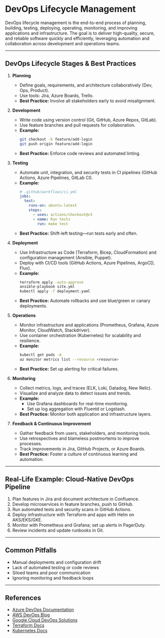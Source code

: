 # DevOps Lifecycle Management

DevOps lifecycle management is the end-to-end process of planning, building, testing, deploying, operating, monitoring, and improving applications and infrastructure. The goal is to deliver high-quality, secure, and reliable software quickly and efficiently, leveraging automation and collaboration across development and operations teams.

---

## DevOps Lifecycle Stages & Best Practices

1. **Planning**
   - Define goals, requirements, and architecture collaboratively (Dev, Ops, Product).
   - Use tools: Jira, Azure Boards, Trello.
   - **Best Practice:** Involve all stakeholders early to avoid misalignment.

2. **Development**
   - Write code using version control (Git, GitHub, Azure Repos, GitLab).
   - Use feature branches and pull requests for collaboration.
   - **Example:**
     ```sh
     git checkout -b feature/add-login
     git push origin feature/add-login
     ```
   - **Best Practice:** Enforce code reviews and automated linting.

3. **Testing**
   - Automate unit, integration, and security tests in CI pipelines (GitHub Actions, Azure Pipelines, GitLab CI).
   - **Example:**
     ```yaml
     # .github/workflows/ci.yml
     jobs:
       test:
         runs-on: ubuntu-latest
         steps:
           - uses: actions/checkout@v3
           - name: Run tests
             run: make test
     ```
   - **Best Practice:** Shift-left testing—run tests early and often.

4. **Deployment**
   - Use Infrastructure as Code (Terraform, Bicep, CloudFormation) and configuration management (Ansible, Puppet).
   - Deploy with CI/CD tools (GitHub Actions, Azure Pipelines, ArgoCD, Flux).
   - **Example:**
     ```sh
     terraform apply -auto-approve
     ansible-playbook site.yml
     kubectl apply -f deployment.yaml
     ```
   - **Best Practice:** Automate rollbacks and use blue/green or canary deployments.

5. **Operations**
   - Monitor infrastructure and applications (Prometheus, Grafana, Azure Monitor, CloudWatch, Stackdriver).
   - Use container orchestration (Kubernetes) for scalability and resilience.
   - **Example:**
     ```sh
     kubectl get pods -A
     az monitor metrics list --resource <resource>
     ```
   - **Best Practice:** Set up alerting for critical failures.

6. **Monitoring**
   - Collect metrics, logs, and traces (ELK, Loki, Datadog, New Relic).
   - Visualize and analyze data to detect issues and trends.
   - **Example:**
     - Use Grafana dashboards for real-time monitoring.
     - Set up log aggregation with Fluentd or Logstash.
   - **Best Practice:** Monitor both application and infrastructure layers.

7. **Feedback & Continuous Improvement**
   - Gather feedback from users, stakeholders, and monitoring tools.
   - Use retrospectives and blameless postmortems to improve processes.
   - Track improvements in Jira, GitHub Projects, or Azure Boards.
   - **Best Practice:** Foster a culture of continuous learning and automation.

---

## Real-Life Example: Cloud-Native DevOps Pipeline
1. Plan features in Jira and document architecture in Confluence.
2. Develop microservices in feature branches, push to GitHub.
3. Run automated tests and security scans in GitHub Actions.
4. Deploy infrastructure with Terraform and apps with Helm on AKS/EKS/GKE.
5. Monitor with Prometheus and Grafana; set up alerts in PagerDuty.
6. Review incidents and update runbooks in Git.

---

## Common Pitfalls
- Manual deployments and configuration drift
- Lack of automated testing or code reviews
- Siloed teams and poor communication
- Ignoring monitoring and feedback loops

---

## References
- [Azure DevOps Documentation](https://learn.microsoft.com/en-us/azure/devops/)
- [AWS DevOps Blog](https://aws.amazon.com/blogs/devops/)
- [Google Cloud DevOps Solutions](https://cloud.google.com/solutions/devops)
- [Terraform Docs](https://developer.hashicorp.com/terraform/docs)
- [Kubernetes Docs](https://kubernetes.io/docs/)
